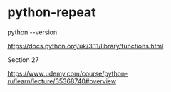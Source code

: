 # python-repeat

python --version

https://docs.python.org/uk/3.11/library/functions.html

Section 27

https://www.udemy.com/course/python-ru/learn/lecture/35368740#overview